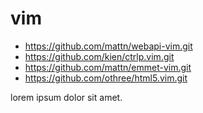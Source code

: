 # vim
+ https://github.com/mattn/webapi-vim.git
+ https://github.com/kien/ctrlp.vim.git
+ https://github.com/mattn/emmet-vim.git
+ https://github.com/othree/html5.vim.git


lorem ipsum dolor sit amet.

